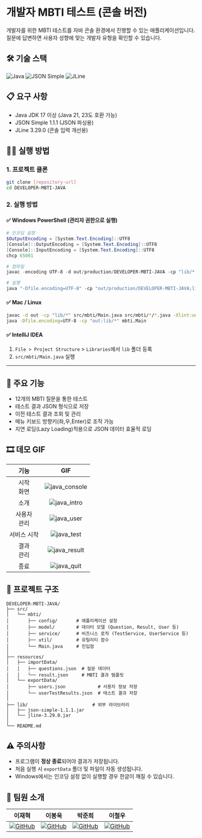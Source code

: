 # 개발자 MBTI 테스트 (콘솔 버전)

개발자를 위한 MBTI 테스트를 자바 콘솔 환경에서 진행할 수 있는 애플리케이션입니다.  
질문에 답변하면 사용자 성향에 맞는 개발자 유형을 확인할 수 있습니다.



## 🛠 기술 스택

![Java](https://img.shields.io/badge/Java_17%2B-007396?style=flat&logo=java&logoColor=white)
![JSON Simple](https://img.shields.io/badge/JSON_Simple-1.1.1-8BC34A?style=flat)
![JLine](https://img.shields.io/badge/JLine-3.29.0-2196F3?style=flat)



## 📋 요구 사항

- Java JDK 17 이상 (Java 21, 23도 호환 가능)
- JSON Simple 1.1.1 (JSON 파싱용)
- JLine 3.29.0 (콘솔 입력 개선용)



## 🏃‍♂️ 실행 방법

### 1. 프로젝트 클론

```bash
git clone [repository-url]
cd DEVELOPER-MBTI-JAVA
```

### 2. 실행 방법

#### ✅ Windows PowerShell (관리자 권한으로 실행)

```powershell
# 인코딩 설정
$OutputEncoding = [System.Text.Encoding]::UTF8
[Console]::OutputEncoding = [System.Text.Encoding]::UTF8
[Console]::InputEncoding = [System.Text.Encoding]::UTF8
chcp 65001

# 컴파일
javac -encoding UTF-8 -d out/production/DEVELOPER-MBTI-JAVA -cp "lib/*;." $(Get-ChildItem -Path src -Recurse -Include "*.java" | Select-Object -ExpandProperty FullName)

# 실행
java "-Dfile.encoding=UTF-8" -cp "out/production/DEVELOPER-MBTI-JAVA;lib/*" mbti.Main
```

#### ✅ Mac / Linux

```bash
javac -d out -cp "lib/*" src/mbti/Main.java src/mbti/*/*.java -Xlint:unchecked
java -Dfile.encoding=UTF-8 -cp "out:lib/*" mbti.Main
```

#### ✅ IntelliJ IDEA

1. `File > Project Structure` > `Libraries`에서 `lib` 폴더 등록
2. `src/mbti/Main.java` 실행

---

## 🌟 주요 기능

- 12개의 MBTI 질문을 통한 테스트
- 테스트 결과 JSON 형식으로 저장
- 이전 테스트 결과 조회 및 관리
- 메뉴 키보드 방향키(좌,우,Enter)로 조작 가능
- 지연 로딩(Lazy Loading)적용으로 JSON 데이터 효율적 로딩


## 🎞 데모 GIF
| 기능 | GIF |
|:--------:|:--------:|
| 시작<br>화면 | ![java_console](https://github.com/user-attachments/assets/21b624ba-dd24-4fb9-b806-a041841d38ee)  |
| 소개 | ![java_intro](https://github.com/user-attachments/assets/3922ac0d-75d7-43fd-a6a0-82dfb093673d)|
| 사용자<br>관리 |  ![java_user](https://github.com/user-attachments/assets/c3452ce6-44a3-44f0-b6d8-c024e123069a) |
| 서비스 시작 | ![java_test](https://github.com/user-attachments/assets/daa52b49-c2cc-446e-99ac-bc466ae6ee69)   |
| 결과<br>관리 |![java_result](https://github.com/user-attachments/assets/327a6f3d-cdf6-4c88-98a4-0e6362fbb691) |
| 종료 | ![java_quit](https://github.com/user-attachments/assets/7609b629-ee48-489f-b762-6068ebab9d13) |





## 📂 프로젝트 구조

```text
DEVELOPER-MBTI-JAVA/
├── src/
│   └── mbti/
│       ├── config/       # 애플리케이션 설정
│       ├── model/        # 데이터 모델 (Question, Result, User 등)
│       ├── service/      # 비즈니스 로직 (TestService, UserService 등)
│       ├── util/         # 유틸리티 함수
│       └── Main.java     # 진입점
│
├── resources/
│   ├── importData/
│   │   ├── questions.json  # 질문 데이터
│   │   └── result.json     # MBTI 결과 템플릿
│   └── exportData/
│       ├── users.json            # 사용자 정보 저장
│       └── userTestResults.json  # 테스트 결과 저장
│
├── lib/                        # 외부 라이브러리
│   ├── json-simple-1.1.1.jar
│   └── jline-3.29.0.jar
│
└── README.md
```

## ⚠️ 주의사항

- 프로그램이 **정상 종료**되어야 결과가 저장됩니다.
- 처음 실행 시 `exportData` 폴더 및 파일이 자동 생성됩니다.
- Windows에서는 인코딩 설정 없이 실행할 경우 한글이 깨질 수 있습니다.

## 👥 팀원 소개
| 이재혁 | 이봉욱 | 박준희 | 이철우 |
| :---: | :---: | :---: | :---: |
| [![GitHub](https://img.shields.io/badge/GitHub-HYEOK9-181717?style=flat&logo=github)](https://github.com/HYEOK9)| [![GitHub](https://img.shields.io/badge/GitHub-kiv9908-181717?style=flat&logo=github)](https://github.com/kiv9908) | [![GitHub](https://img.shields.io/badge/GitHub-lucy01330-181717?style=flat&logo=github)](https://github.com/lucy01330) | [![GitHub](https://img.shields.io/badge/GitHub-fewolee-181717?style=flat&logo=github)](https://github.com/fewolee) |



